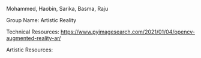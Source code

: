 Mohammed, Haobin, Sarika, Basma, Raju

Group Name: Artistic Reality

Technical Resources: 
          https://www.pyimagesearch.com/2021/01/04/opencv-augmented-reality-ar/




Artistic Resources:
